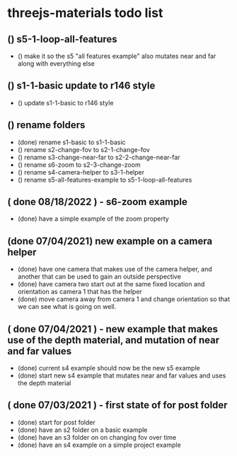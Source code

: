# threejs-materials todo list

## () s5-1-loop-all-features
* () make it so the s5 "all features example" also mutates near and far along with everything else

## () s1-1-basic update to r146 style
* () update s1-1-basic to r146 style

## () rename folders
* (done) rename s1-basic to s1-1-basic
* () rename s2-change-fov to s2-1-change-fov
* () rename s3-change-near-far to s2-2-change-near-far
* () rename s6-zoom to s2-3-change-zoom
* () rename s4-camera-helper to s3-1-helper
* () rename s5-all-features-example to s5-1-loop-all-features

## ( done 08/18/2022 ) - s6-zoom example
* (done) have a simple example of the zoom property

## (done 07/04/2021) new example on a camera helper
* (done) have one camera that makes use of the camera helper, and another that can be used to gain an outside perspective
* (done) have camera two start out at the same fixed location and orientation as camera 1 that has the helper
* (done) move camera away from camera 1 and change orientation so that we can see what is going on well.

## ( done 07/04/2021 ) - new example that makes use of the depth material, and mutation of near and far values
* (done) current s4 example should now be the new s5 example
* (done) start new s4 example that mutates near and far values and uses the depth material

## ( done 07/03/2021 ) - first state of for post folder
* (done) start for post folder
* (done) have an s2 folder on a basic example
* (done) have an s3 folder on on changing fov over time
* (done) have an s4 example on a simple project example